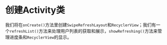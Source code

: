 # 创建Activity类

我们将在`onCreate()`方法里创建`SwipeRefreshLayout`和`RecyclerView`；我们有一个`refreshList()`方法来处理用户列表的获取和展示，`showRefreshing()`方法来管理进度条和`RecyclerView`的显示。